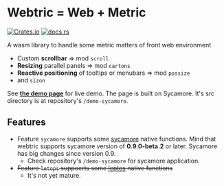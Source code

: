 # Webtric = Web + Metric

[![Crates.io](https://img.shields.io/crates/v/webtric)](https://crates.io/crates/webtric)
[![docs.rs](https://img.shields.io/docsrs/webtric?color=blue&label=docs.rs)](https://docs.rs/webtric)

A wasm library to handle some metric matters of front web environment
* Custom **scrollbar** => mod `scroll`
* **Resizing** parallel panels => mod `cartons`
* **Reactive positioning** of tooltips or menubars => mod `possize`
* and `sizon`

See [**the demo page**](https://acheul.github.io/webtric) for live demo.
The page is built on Sycamore. It's src directory is at repository's `/demo-sycamore`.

## Features
* Feature `sycamore` supports some [sycamore](https://crates.io/crates/sycamore) native functions.
  Mind that webtric supports sycamore version of **0.9.0-beta.2** or later. Sycamore has big changes since version 0.9.
  * Check repository's `/demo-sycamore` for sycamore application.
* ~~Feature `letops` suppoerts some [leptos](https://crates.io/crates/leptos) native functions~~
  * It's not yet mature.